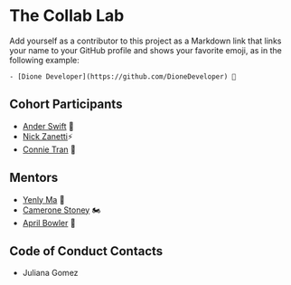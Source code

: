 # The Collab Lab

Add yourself as a contributor to this project as a Markdown link that links your name to your GitHub profile and shows your favorite emoji, as in the following example:

```
- [Dione Developer](https://github.com/DioneDeveloper) 💅
```

## Cohort Participants

- [Ander Swift](https://github.com/anderswift) 🐙
- [Nick Zanetti](https://github.com/nick-zanetti):zap:
- [Connie Tran](https://github.com/connietran-dev) 🌠

## Mentors

- [Yenly Ma](https://github.com/yenly) 🍄
- [Camerone Stoney](https://github.com/Cjstoney) 🏍
- [April Bowler](https://github.com/abowler2) 🐼

## Code of Conduct Contacts

- Juliana Gomez
